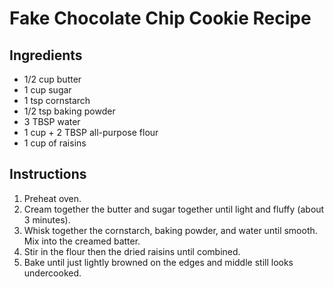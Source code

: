 # Fake Chocolate Chip Cookie Recipe

## Ingredients

- 1/2 cup butter
- 1 cup sugar
- 1 tsp cornstarch
- 1/2 tsp baking powder
- 3 TBSP water
- 1 cup + 2 TBSP all-purpose flour
- 1 cup of raisins

## Instructions

1. Preheat oven.
2. Cream together the butter and sugar together until light and fluffy (about 3 minutes).
3. Whisk together the cornstarch, baking powder, and water until smooth. Mix into the creamed batter.
4. Stir in the flour then the dried raisins until combined.
5. Bake until just lightly browned on the edges and middle still looks undercooked.
